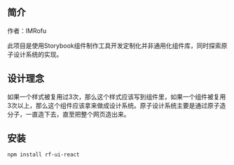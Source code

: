 ## 简介

作者：IMRofu

此项目是使用Storybook组件制作工具开发定制化并非通用化组件库，同时探索原子设计系统的实现。

## 设计理念

如果一个样式被复用过3次，那么这个样式应该写到组件里，如果一个组件被复用3次以上，那么这个组件应该拿来做成设计系统。原子设计系统主要是通过原子造分子，一直造下去，直至把整个网页造出来。



## 安装

```npm install rf-ui-react```